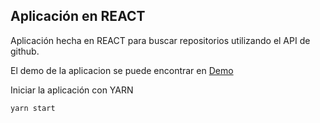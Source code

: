 ## Aplicación en REACT

Aplicación hecha en REACT para buscar repositorios utilizando el API de github.

El demo de la aplicacion se puede encontrar en [Demo](http://app.prueba.edwardxuluc.com)

Iniciar la aplicación con YARN
```bash
yarn start
```